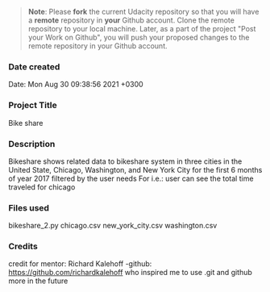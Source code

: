>**Note**: Please **fork** the current Udacity repository so that you will have a **remote** repository in **your** Github account. Clone the remote repository to your local machine. Later, as a part of the project "Post your Work on Github", you will push your proposed changes to the remote repository in your Github account.

### Date created
Date:   Mon Aug 30 09:38:56 2021 +0300

### Project Title
Bike  share

### Description
Bikeshare shows related data to bikeshare system in three cities in the United State, Chicago, Washington, and New York City for the first 6 months of year 2017
filtered by the user needs
For i.e.: user can see the total time traveled for chicago

### Files used
bikeshare_2.py
chicago.csv
new_york_city.csv
washington.csv

### Credits
credit for mentor: Richard Kalehoff     -github: https://github.com/richardkalehoff  who inspired me to use .git and github more in the future

